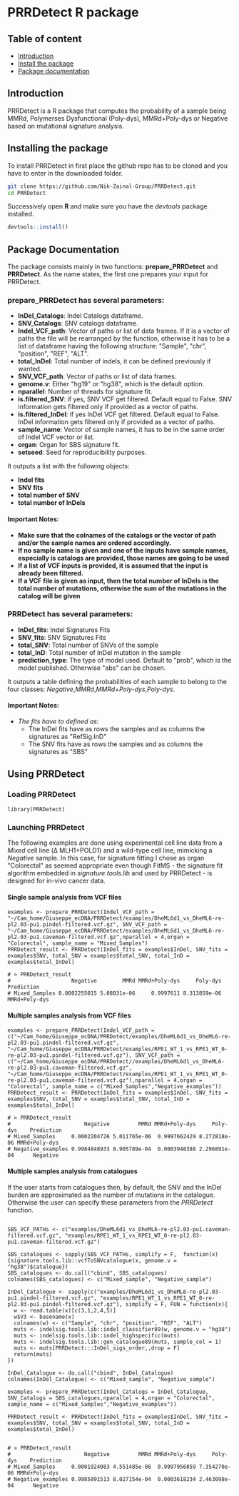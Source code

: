 # PRRDetect R package

## Table of content

-   [Introduction](#intro)
-   [Install the package](#install)
-   [Package documentation](#PackageDoc)

<a name="intro"/>

## Introduction

PRRDetect is a R package that computes the probability of a sample being MMRd, Polymerses Dysfunctional (Poly-dys), MMRd+Poly-dys or Negative based on mutational signature analysis.

<a name="install"/>

## Installing the package

To install PRRDetect in first place the github repo has to be cloned and you have to enter in the downloaded folder.

``` bash
git clone https://github.com/Nik-Zainal-Group/PRRDetect.git
cd PRRDetect
```

Successively open **R** and make sure you have the *devtools* package installed.

``` r
devtools::install()
```

<a name="PackageDoc"/>

## Package Documentation

The package consists mainly in two functions: **prepare_PRRDetect** and **PRRDetect**. As the name states, the first one prepares your input for PRRDetect. 

### **prepare_PRRDetect** has several parameters:

- **InDel_Catalogs**: Indel Catalogs dataframe.
- **SNV_Catalogs**: SNV catalogs dataframe.
- **Indel_VCF_path**: Vector of paths or list of data frames. If it is a vector of paths the file will be rearranged by the function, otherwise it has to be a list of dataframe having the following structure: "Sample", "chr", "position", "REF", "ALT".
- **total_InDel**: Total number of indels, it can be defined previously if wanted.
- **SNV_VCF_path**: Vector of paths or list of data frames.
- **genome.v**: Either "hg19" or "hg38", which is the default option.
- **nparallel**: Number of threads for signature fit.
- **is.filtered_SNV**: if yes, SNV VCF get filtered. Default equal to False. SNV information gets filtered only if provided as a vector of paths.
- **is.filtered_InDel**: if yes InDel VCF get filtered. Default equal to False. InDel information gets filtered only if provided as a vector of paths.
- **sample_name**: Vector of sample names, it has to be in the same order of Indel VCF vector or list.
- **organ**: Organ for SBS signature fit.
- **setseed**: Seed for reproducibility purposes.

It outputs a list with the following objects:
- **Indel fits**
- **SNV fits**
- **total number of SNV**
- **total number of InDels**

#### Important Notes:
  - **Make sure that the colnames of the catalogs or the vector of path and/or the sample names are ordered accordingly.**
  - **If no sample name is given and one of the inputs have sample names, especially is catalogs are provided, those names are going to be used**
  - **If a list of VCF inputs is provided, it is assumed that the input is already been filtered.**
  - **If a VCF file is given as input, then the total number of InDels is the total number of mutations, otherwise the sum of the mutations in the catalog will be given**
  

### **PRRDetect** has several parameters:

- **InDel_fits**: Indel Signatures Fits
- **SNV_fits**: SNV Signatures Fits
- **total_SNV**: Total number of SNVs of the sample
- **total_InD**: Total number of InDel mutation in the sample
- **prediction_type**: The type of model used. Default to "prob", which is the model published. Otherwise "abs" can be chosen.

It outputs a table defining the probabilities of each sample to belong to the four classes: *Negative*,*MMRd*,*MMRd+Poly-dys*,*Poly-dys*. 

#### Important Notes:
  * *The fits have to defined as*:
    - The InDel fits have as rows the samples and as columns the signatures as "RefSig.InD"
    - The SNV fits have as rows the samples and as columns the signatures as "SBS"
  
  
## Using PRRDetect


  
### Loading PRRDetect
```{r setup}
library(PRRDetect)
```

### Launching PRRDetect

The following examples are done using experimental cell line data from a _Mixed_ cell line (Δ MLH1+POLD1) and a wild-type cell line, mimicking a _Negative_ sample.
In this case, for signature fitting I chose as organ "Colorectal" as seemed appropriate even though FitMS - the signature fit algorithm embedded in *signature.tools.lib* and used by PRRDetect - is designed for in-vivo cancer data.   

#### Single sample analysis from VCF files

```{r, eval = FALSE}
examples <- prepare_PRRDetect(Indel_VCF_path = "~/Cam_home/Giuseppe_ecDNA/PRRDetect/examples/DheML6d1_vs_DheML6-re-pl2.03-pu1.pindel-filtered.vcf.gz", SNV_VCF_path = "~/Cam_home/Giuseppe_ecDNA/PRRDetect/examples/DheML6d1_vs_DheML6-re-pl2.03-pu1.caveman-filtered.vcf.gz",nparallel = 4,organ = "Colorectal", sample_name = "Mixed_Samples")
PRRDetect_result <- PRRDetect(InDel_fits = examples$InDel, SNV_fits = examples$SNV, total_SNV = examples$total_SNV, total_InD = examples$total_InDel)

# > PRRDetect_result
#                   Negative        MMRd MMRd+Poly-dys     Poly-dys    Prediction
# Mixed_Samples 0.0002255015 5.08031e-06     0.9997611 8.313859e-06 MMRd+Poly-dys
```

#### Multiple samples analysis from VCF files

```{r, eval=FALSE}
examples <- prepare_PRRDetect(Indel_VCF_path = c("~/Cam_home/Giuseppe_ecDNA/PRRDetect/examples/DheML6d1_vs_DheML6-re-pl2.03-pu1.pindel-filtered.vcf.gz", "~/Cam_home/Giuseppe_ecDNA/PRRDetect/examples/RPE1_WT_1_vs_RPE1_WT_0-re-pl2.03-pu1.pindel-filtered.vcf.gz"), SNV_VCF_path = c("~/Cam_home/Giuseppe_ecDNA/PRRDetect//examples/DheML6d1_vs_DheML6-re-pl2.03-pu1.caveman-filtered.vcf.gz", "~/Cam_home/Giuseppe_ecDNA/PRRDetect/examples/RPE1_WT_1_vs_RPE1_WT_0-re-pl2.03-pu1.caveman-filtered.vcf.gz"),nparallel = 4,organ = "Colorectal", sample_name = c("Mixed_Samples","Negative_examples"))
PRRDetect_result <- PRRDetect(InDel_fits = examples$InDel, SNV_fits = examples$SNV, total_SNV = examples$total_SNV, total_InD = examples$total_InDel)

# > PRRDetect_result
#                       Negative         MMRd MMRd+Poly-dys     Poly-dys    Prediction
# Mixed_Samples     0.0002204726 5.011765e-06  0.9997662429 8.272818e-06 MMRd+Poly-dys
# Negative_examples 0.9984848933 8.905789e-04  0.0003948388 2.296891e-04      Negative
```


#### Multiple samples analysis from catalogues


If the user starts from catalogues then, by default, the SNV and the InDel burden are approximated as the number of mutations in the catalogue. Otherwise the user can specify these parameters from the _PRRDetect_ function.


```{r, eval = F}

SBS_VCF_PATHs <- c("examples/DheML6d1_vs_DheML6-re-pl2.03-pu1.caveman-filtered.vcf.gz", "examples/RPE1_WT_1_vs_RPE1_WT_0-re-pl2.03-pu1.caveman-filtered.vcf.gz")

SBS_catalogues <- sapply(SBS_VCF_PATHs, simplify = F,  function(x) {signature.tools.lib::vcfToSNVcatalogue(x, genome.v = "hg38")$catalogue})
SBS_catalogues <- do.call("cbind", SBS_catalogues)
colnames(SBS_catalogues) <- c("Mixed_sample", "Negative_sample")

InDel_Catalogue <- sapply(c("examples/DheML6d1_vs_DheML6-re-pl2.03-pu1.pindel-filtered.vcf.gz", "examples/RPE1_WT_1_vs_RPE1_WT_0-re-pl2.03-pu1.pindel-filtered.vcf.gz"), simplify = F, FUN = function(x){
  w <- read.table(x)[c(3,1,2,4,5)]
  w$V3 <- basename(x)
  colnames(w) <- c("Sample", "chr", "position", "REF", "ALT")
  muts <- indelsig.tools.lib::indel_classifier89(w, genome.v = "hg38")
  muts <- indelsig.tools.lib::indel_highspecific(muts)
  muts <- indelsig.tools.lib::gen_catalogue89(muts, sample_col = 1)
  muts <- muts[PRRDetect:::InDel_sigs_order,,drop = F]
  return(muts)
})

InDel_Catalogue <- do.call("cbind", InDel_Catalogue)
colnames(InDel_Catalogue) <- c("Mixed_sample", "Negative_sample")

examples <- prepare_PRRDetect(InDel_Catalogs = InDel_Catalogue, SNV_Catalogs = SBS_catalogues,nparallel = 4,organ = "Colorectal", sample_name = c("Mixed_Samples","Negative_examples"))

PRRDetect_result <- PRRDetect(InDel_fits = examples$InDel, SNV_fits = examples$SNV, total_SNV = examples$total_SNV, total_InD = examples$total_InDel)


# > PRRDetect_result
#                       Negative         MMRd MMRd+Poly-dys     Poly-dys    Prediction
# Mixed_Samples     0.0001924083 4.551485e-06  0.9997956859 7.354270e-06 MMRd+Poly-dys
# Negative_examples 0.9985891513 8.027154e-04  0.0003618234 2.463098e-04      Negative

```
